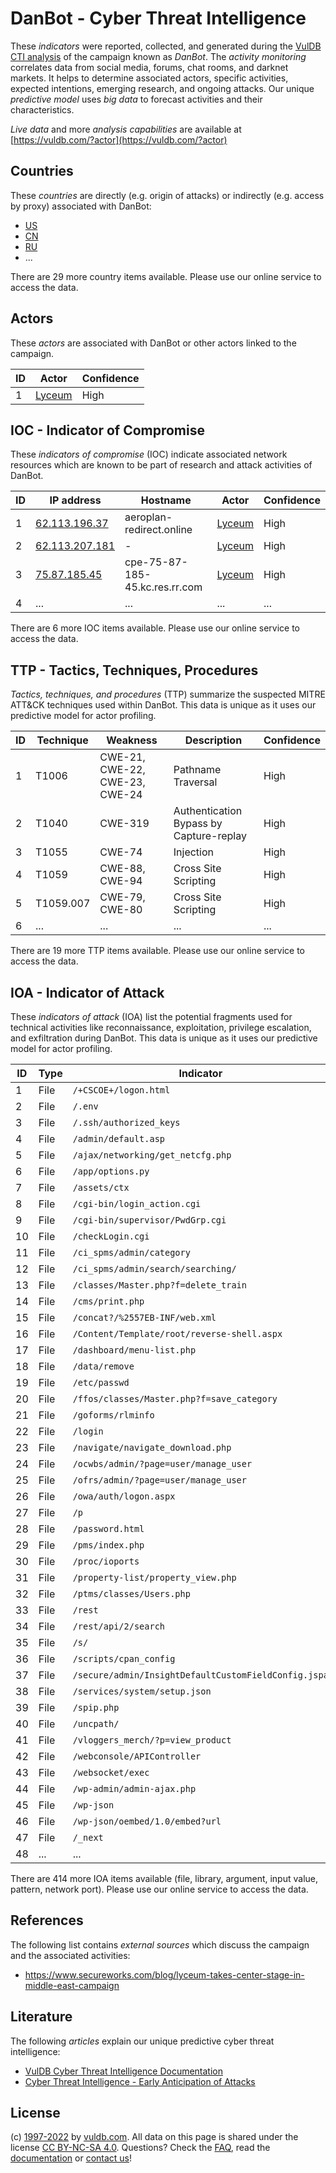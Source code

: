 # DanBot - Cyber Threat Intelligence

These _indicators_ were reported, collected, and generated during the [VulDB CTI analysis](https://vuldb.com/?kb.cti) of the campaign known as _DanBot_. The _activity monitoring_ correlates data from social media, forums, chat rooms, and darknet markets. It helps to determine associated actors, specific activities, expected intentions, emerging research, and ongoing attacks. Our unique _predictive model_ uses _big data_ to forecast activities and their characteristics.

_Live data_ and more _analysis capabilities_ are available at [https://vuldb.com/?actor](https://vuldb.com/?actor)

## Countries

These _countries_ are directly (e.g. origin of attacks) or indirectly (e.g. access by proxy) associated with DanBot:

* [US](https://vuldb.com/?country.us)
* [CN](https://vuldb.com/?country.cn)
* [RU](https://vuldb.com/?country.ru)
* ...

There are 29 more country items available. Please use our online service to access the data.

## Actors

These _actors_ are associated with DanBot or other actors linked to the campaign.

ID | Actor | Confidence
-- | ----- | ----------
1 | [Lyceum](https://vuldb.com/?actor.lyceum) | High

## IOC - Indicator of Compromise

These _indicators of compromise_ (IOC) indicate associated network resources which are known to be part of research and attack activities of DanBot.

ID | IP address | Hostname | Actor | Confidence
-- | ---------- | -------- | ----- | ----------
1 | [62.113.196.37](https://vuldb.com/?ip.62.113.196.37) | aeroplan-redirect.online | [Lyceum](https://vuldb.com/?actor.lyceum) | High
2 | [62.113.207.181](https://vuldb.com/?ip.62.113.207.181) | - | [Lyceum](https://vuldb.com/?actor.lyceum) | High
3 | [75.87.185.45](https://vuldb.com/?ip.75.87.185.45) | cpe-75-87-185-45.kc.res.rr.com | [Lyceum](https://vuldb.com/?actor.lyceum) | High
4 | ... | ... | ... | ...

There are 6 more IOC items available. Please use our online service to access the data.

## TTP - Tactics, Techniques, Procedures

_Tactics, techniques, and procedures_ (TTP) summarize the suspected MITRE ATT&CK techniques used within DanBot. This data is unique as it uses our predictive model for actor profiling.

ID | Technique | Weakness | Description | Confidence
-- | --------- | -------- | ----------- | ----------
1 | T1006 | CWE-21, CWE-22, CWE-23, CWE-24 | Pathname Traversal | High
2 | T1040 | CWE-319 | Authentication Bypass by Capture-replay | High
3 | T1055 | CWE-74 | Injection | High
4 | T1059 | CWE-88, CWE-94 | Cross Site Scripting | High
5 | T1059.007 | CWE-79, CWE-80 | Cross Site Scripting | High
6 | ... | ... | ... | ...

There are 19 more TTP items available. Please use our online service to access the data.

## IOA - Indicator of Attack

These _indicators of attack_ (IOA) list the potential fragments used for technical activities like reconnaissance, exploitation, privilege escalation, and exfiltration during DanBot. This data is unique as it uses our predictive model for actor profiling.

ID | Type | Indicator | Confidence
-- | ---- | --------- | ----------
1 | File | `/+CSCOE+/logon.html` | High
2 | File | `/.env` | Low
3 | File | `/.ssh/authorized_keys` | High
4 | File | `/admin/default.asp` | High
5 | File | `/ajax/networking/get_netcfg.php` | High
6 | File | `/app/options.py` | High
7 | File | `/assets/ctx` | Medium
8 | File | `/cgi-bin/login_action.cgi` | High
9 | File | `/cgi-bin/supervisor/PwdGrp.cgi` | High
10 | File | `/checkLogin.cgi` | High
11 | File | `/ci_spms/admin/category` | High
12 | File | `/ci_spms/admin/search/searching/` | High
13 | File | `/classes/Master.php?f=delete_train` | High
14 | File | `/cms/print.php` | High
15 | File | `/concat?/%2557EB-INF/web.xml` | High
16 | File | `/Content/Template/root/reverse-shell.aspx` | High
17 | File | `/dashboard/menu-list.php` | High
18 | File | `/data/remove` | Medium
19 | File | `/etc/passwd` | Medium
20 | File | `/ffos/classes/Master.php?f=save_category` | High
21 | File | `/goforms/rlminfo` | High
22 | File | `/login` | Low
23 | File | `/navigate/navigate_download.php` | High
24 | File | `/ocwbs/admin/?page=user/manage_user` | High
25 | File | `/ofrs/admin/?page=user/manage_user` | High
26 | File | `/owa/auth/logon.aspx` | High
27 | File | `/p` | Low
28 | File | `/password.html` | High
29 | File | `/pms/index.php` | High
30 | File | `/proc/ioports` | High
31 | File | `/property-list/property_view.php` | High
32 | File | `/ptms/classes/Users.php` | High
33 | File | `/rest` | Low
34 | File | `/rest/api/2/search` | High
35 | File | `/s/` | Low
36 | File | `/scripts/cpan_config` | High
37 | File | `/secure/admin/InsightDefaultCustomFieldConfig.jspa` | High
38 | File | `/services/system/setup.json` | High
39 | File | `/spip.php` | Medium
40 | File | `/uncpath/` | Medium
41 | File | `/vloggers_merch/?p=view_product` | High
42 | File | `/webconsole/APIController` | High
43 | File | `/websocket/exec` | High
44 | File | `/wp-admin/admin-ajax.php` | High
45 | File | `/wp-json` | Medium
46 | File | `/wp-json/oembed/1.0/embed?url` | High
47 | File | `/_next` | Low
48 | ... | ... | ...

There are 414 more IOA items available (file, library, argument, input value, pattern, network port). Please use our online service to access the data.

## References

The following list contains _external sources_ which discuss the campaign and the associated activities:

* https://www.secureworks.com/blog/lyceum-takes-center-stage-in-middle-east-campaign

## Literature

The following _articles_ explain our unique predictive cyber threat intelligence:

* [VulDB Cyber Threat Intelligence Documentation](https://vuldb.com/?kb.cti)
* [Cyber Threat Intelligence - Early Anticipation of Attacks](https://www.scip.ch/en/?labs.20201022)

## License

(c) [1997-2022](https://vuldb.com/?kb.changelog) by [vuldb.com](https://vuldb.com/?kb.about). All data on this page is shared under the license [CC BY-NC-SA 4.0](https://creativecommons.org/licenses/by-nc-sa/4.0/). Questions? Check the [FAQ](https://vuldb.com/?kb.faq), read the [documentation](https://vuldb.com/?kb) or [contact us](https://vuldb.com/?contact)!

